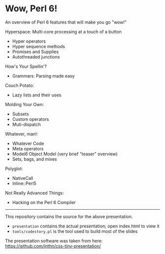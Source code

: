 # Wow, Perl 6!

An overview of Perl 6 features that will make you go "wow!"

Hyperspace: Multi-core processing at a touch of a button
* Hyper operators
* Hyper sequence methods
* Promises and Supplies
* Autothreaded junctions

How's Your Spellin'?
* Grammars: Parsing made easy

Couch Potato:
* Lazy lists and their uses

Molding Your Own:
* Subsets
* Custom operators
* Muti-dispatch

Whatever, man!:
* Whatever Code
* Meta operators
* Model6 Object Model (very brief "teaser" overview)
* Sets, bags, and mixes

Polyglot:
* NativeCall
* Inline::Perl5

Not Really Advanced Things:
* Hacking on the Perl 6 Compiler

-----

This repository contains the source for the above presentation.

* `presentation` contains the actual presentation; open index.html to view it
* `tools/codestory.pl` is the tool used to build most of the slides

The presentation software was taken from here:
https://github.com/jnthn/css-tiny-presentation/